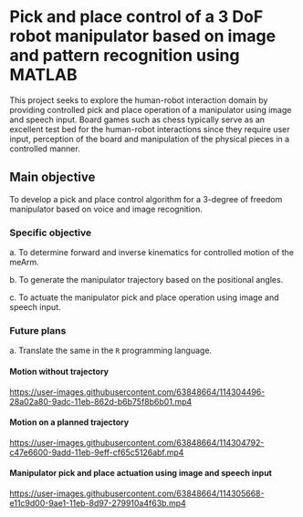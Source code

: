 # Pick and place control of a 3 DoF robot manipulator based on image and pattern recognition using MATLAB

This project seeks to explore the human-robot interaction domain by  providing controlled pick and place operation of a manipulator using image and speech input.
Board games such as chess typically serve as an excellent test bed for the human-robot interactions since they require user input, perception of the board and manipulation of the physical pieces in a controlled manner.

## Main objective

To develop a pick and place control algorithm for a 3-degree of freedom manipulator based on voice and image recognition.

### Specific objective

a. To determine forward and inverse kinematics for controlled motion of the meArm.

b. To generate the manipulator trajectory based on the positional angles.

c. To actuate the manipulator pick and place operation using image and speech input.


### Future plans

a. Translate the same in the `R` programming language.


#### Motion without trajectory



https://user-images.githubusercontent.com/63848664/114304496-28a02a80-9adc-11eb-862d-b6b75f8b6b01.mp4



#### Motion on a planned trajectory


https://user-images.githubusercontent.com/63848664/114304792-c47e6600-9add-11eb-9eff-cf65c5126abf.mp4


#### Manipulator pick and place actuation using image and speech input


https://user-images.githubusercontent.com/63848664/114305668-e11c9d00-9ae1-11eb-8d97-279910a4f63b.mp4



